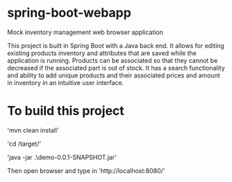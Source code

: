 # spring-boot-webapp
Mock inventory management web browser application 

This project is built in Spring Boot with a Java back end. It allows for editing existing products inventory and attributes that are saved while the application is running. Products can be associated so that they cannot be decreased if the associated part is out of stock. It has a search functionality and ability to add unique products and their associated prices and amount in inventory in an intuitive user interface.


# To build this project

'mvn clean install'

'cd /target/'

'java -jar .\demo-0.0.1-SNAPSHOT.jar'

Then open browser and type in 'http://localhost:8080/'
